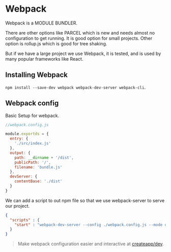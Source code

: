 # Webpack

Webpack is a MODULE BUNDLER.

There are other options like PARCEL which is new and needs almost no configuration to get running. It is good option for small projects. Other option is rollup.js which is good for tree shaking.

But if we have a large project we use Webpack, it is tested, and is used by many popular frameworks like React.

## Installing Webpack

`npm install --save-dev webpack webpack-dev-server webpack-cli`.

## Webpack config

Basic Setup for webpack.

```js
//webpack.config.js

module.exportds = {
  entry: {
    './src/index.js'
  },
  output: {
    path: __dirname + '/dist',
    publicPath: '/',
    filename: 'bundle.js'
  },
  devServer: {
    contentBase: './dist'
  }
}
```

We can add a script to out npm file so that we use webpack-server to serve our project.

```json
{
  "scripts" : {
    "start" : "webpack-dev-server --config ./webpack.config.js --mode development"
  }
}
```

> Make webpack configuration easier and interactive at [createapp/dev](https://createapp.dev/).
